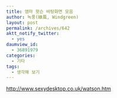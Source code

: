 ```yaml
---
title: 엠마 왓슨 바탕화면 모음
author: 녹풍(綠風, Windgreen)
layout: post
permalink: /archives/642
aktt_notify_twitter:
  - yes
daumview_id:
  - 36891979
categories:
  - 기타
tags:
  - 생각해 보기
---
```

<a href="http://www.sexydesktop.co.uk/watson.htm" target="_blank">http://www.sexydesktop.co.uk/watson.htm<br /></a>